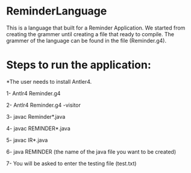 # ReminderLanguage

This is a language that built for a Reminder Application. We started from creating the grammer until creating a file that ready to compile. The grammer of the language can be found in the file (Reminder.g4). 
 
 # Steps to run the application:
 *The user needs to install Antler4.
 
 1- Antlr4 Reminder.g4
 
 2- Antlr4 Reminder.g4 -visitor
 
 3- javac Reminder*.java
 
 4- javac REMINDER*.java
 
 5- javac IR*.java
 
 6- java REMINDER (the name of the java file you want to be created)
 
 7- You will be asked to enter the testing file (test.txt)
